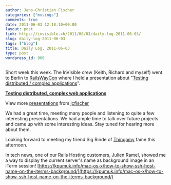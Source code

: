 ```yaml
---
author: Jens-Christian Fischer
categories: ["musings"]
comments: true
date: 2011-06-03 12:18:10+00:00
layout: post
link: https://invisible.ch/2011/06/03/daily-log-2011-06-03/
slug: daily-log-2011-06-03
tags: ["blog"]
title: Daily Log, 2011-06-03
type: post
wordpress_id: 900
---
```


Short week this week. The InVisible crew (Keith, Richard and myself) went to Berlin to [RailsWayCon](https://railswaycon.com) where I held a presentation about "[Testing distributed / complex applications](https://entwickler.com/konferenzen/ext_scripts/v2/php/sessions-popup.php?module=railswaycon2011&id=17845)". 



**[Testing distributed, complex web applications](https://www.slideshare.net/jcfischer/testing-distributed-complex-web-applications-8196637)**

View more [presentations](https://www.slideshare.net/) from [jcfischer](https://www.slideshare.net/jcfischer)



We had a great time, meeting many people and listening to quite a few interesting presentations. We had ample time to talk over future projects and came up with some interesting ideas. Stay tuned for hearing more about them.

Looking forward to meeting my friend Sig Rinde of [Thingamy](https://thingamy.com) fame this afternoon.

In tech news, one of our Rails Hosting customers, Julien Ramel, showed me a way to display the current server's name as background image in an iTerm session! [https://kpumuk.info/mac-os-x/how-to-show-ssh-host-name-on-the-iterms-background/](https://kpumuk.info/mac-os-x/how-to-show-ssh-host-name-on-the-iterms-background/)
